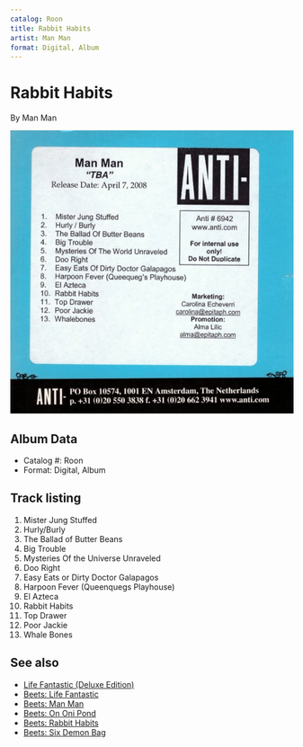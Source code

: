 ```yaml
---
catalog: Roon
title: Rabbit Habits
artist: Man Man
format: Digital, Album
---
```


# Rabbit Habits

By Man Man

![](../../assets/albumcovers/Man_Man-Rabbit_Habits.png)

## Album Data

- Catalog #: Roon
- Format: Digital, Album


## Track listing


1. Mister Jung Stuffed
2. Hurly/Burly
3. The Ballad of Butter Beans
4. Big Trouble
5. Mysteries Of the Universe Unraveled
6. Doo Right
7. Easy Eats or Dirty Doctor Galapagos
8. Harpoon Fever (Queenquegs Playhouse)
9. El Azteca
10. Rabbit Habits
11. Top Drawer
12. Poor Jackie
13. Whale Bones


## See also

- [Life Fantastic (Deluxe Edition)](Life_Fantastic_Deluxe_Edition.md)
- [Beets: Life Fantastic](../../Beets/Man_Man/Life_Fantastic.md)
- [Beets: Man Man](../../Beets/Man_Man/Man_Man.md)
- [Beets: On Oni Pond](../../Beets/Man_Man/On_Oni_Pond.md)
- [Beets: Rabbit Habits](../../Beets/Man_Man/Rabbit_Habits.md)
- [Beets: Six Demon Bag](../../Beets/Man_Man/Six_Demon_Bag.md)
